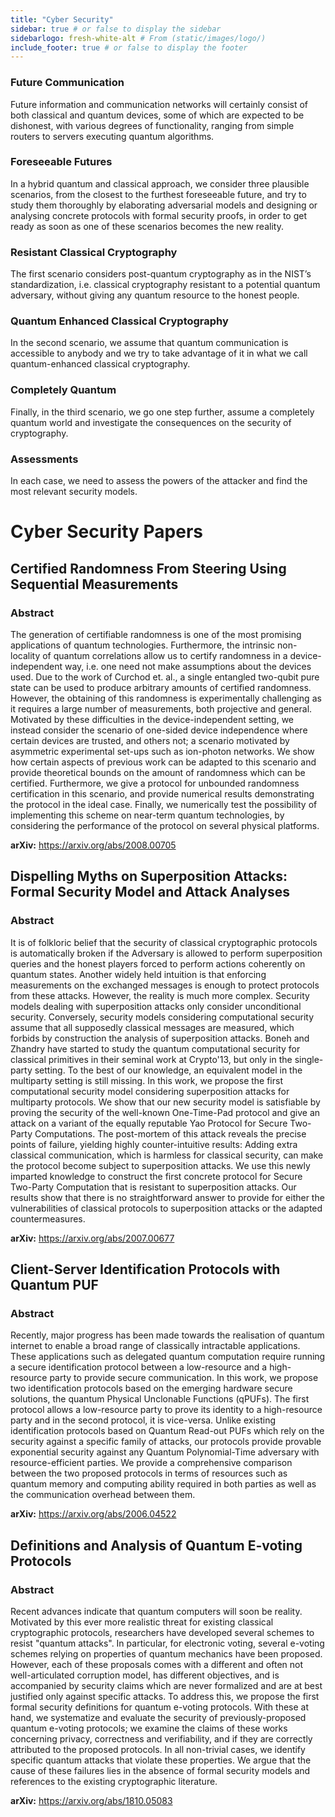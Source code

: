 ```yaml
---
title: "Cyber Security"
sidebar: true # or false to display the sidebar
sidebarlogo: fresh-white-alt # From (static/images/logo/)
include_footer: true # or false to display the footer
---
```


### Future Communication

Future information and communication networks will certainly consist of both classical and quantum devices, some of which are expected to be dishonest, with various degrees of functionality, ranging from simple routers to servers executing quantum algorithms. 

### Foreseeable Futures

In a hybrid quantum and classical approach, we consider three plausible scenarios, from the closest to the furthest foreseeable future, and try to study them thoroughly by elaborating adversarial models and designing or analysing concrete protocols with formal security proofs, in order to get ready as soon as one of these scenarios becomes the new reality. 

### Resistant Classical Cryptography

The first scenario considers post-quantum cryptography as in the NIST’s standardization, i.e. classical cryptography resistant to a potential quantum adversary, without giving any quantum resource to the honest people. 


### Quantum Enhanced Classical Cryptography

In the second scenario, we assume that quantum communication is accessible to anybody and we try to take advantage of it in what we call quantum-enhanced classical cryptography. 

### Completely Quantum

Finally, in the third scenario, we go one step further, assume a completely quantum world and investigate the consequences on the security of cryptography. 

### Assessments

In each case, we need to assess the powers of the attacker and find the most relevant security models.


# Cyber Security Papers

## Certified Randomness From Steering Using Sequential Measurements

### Abstract

The generation of certifiable randomness is one of the most promising applications of quantum technologies. Furthermore, the intrinsic non-locality of quantum correlations allow us to certify randomness in a device-independent way, i.e. one need not make assumptions about the devices used. Due to the work of Curchod et. al., a single entangled two-qubit pure state can be used to produce arbitrary amounts of certified randomness. However, the obtaining of this randomness is experimentally challenging as it requires a large number of measurements, both projective and general. Motivated by these difficulties in the device-independent setting, we instead consider the scenario of one-sided device independence where certain devices are trusted, and others not; a scenario motivated by asymmetric experimental set-ups such as ion-photon networks. We show how certain aspects of previous work can be adapted to this scenario and provide theoretical bounds on the amount of randomness which can be certified. Furthermore, we give a protocol for unbounded randomness certification in this scenario, and provide numerical results demonstrating the protocol in the ideal case. Finally, we numerically test the possibility of implementing this scheme on near-term quantum technologies, by considering the performance of the protocol on several physical platforms.

**arXiv:** https://arxiv.org/abs/2008.00705

## Dispelling Myths on Superposition Attacks: Formal Security Model and Attack Analyses

### Abstract

It is of folkloric belief that the security of classical cryptographic protocols is automatically broken if the Adversary is allowed to perform superposition queries and the honest players forced to perform actions coherently on quantum states. Another widely held intuition is that enforcing measurements on the exchanged messages is enough to protect protocols from these attacks.
However, the reality is much more complex. Security models dealing with superposition attacks only consider unconditional security. Conversely, security models considering computational security assume that all supposedly classical messages are measured, which forbids by construction the analysis of superposition attacks. Boneh and Zhandry have started to study the quantum computational security for classical primitives in their seminal work at Crypto'13, but only in the single-party setting. To the best of our knowledge, an equivalent model in the multiparty setting is still missing.
In this work, we propose the first computational security model considering superposition attacks for multiparty protocols. We show that our new security model is satisfiable by proving the security of the well-known One-Time-Pad protocol and give an attack on a variant of the equally reputable Yao Protocol for Secure Two-Party Computations. The post-mortem of this attack reveals the precise points of failure, yielding highly counter-intuitive results: Adding extra classical communication, which is harmless for classical security, can make the protocol become subject to superposition attacks. We use this newly imparted knowledge to construct the first concrete protocol for Secure Two-Party Computation that is resistant to superposition attacks. Our results show that there is no straightforward answer to provide for either the vulnerabilities of classical protocols to superposition attacks or the adapted countermeasures.

**arXiv:**  https://arxiv.org/abs/2007.00677

## Client-Server Identification Protocols with Quantum PUF

### Abstract

Recently, major progress has been made towards the realisation of quantum internet to enable a broad range of classically intractable applications. These applications such as delegated quantum computation require running a secure identification protocol between a low-resource and a high-resource party to provide secure communication. In this work, we propose two identification protocols based on the emerging hardware secure solutions, the quantum Physical Unclonable Functions (qPUFs). The first protocol allows a low-resource party to prove its identity to a high-resource party and in the second protocol, it is vice-versa. Unlike existing identification protocols based on Quantum Read-out PUFs which rely on the security against a specific family of attacks, our protocols provide provable exponential security against any Quantum Polynomial-Time adversary with resource-efficient parties. We provide a comprehensive comparison between the two proposed protocols in terms of resources such as quantum memory and computing ability required in both parties as well as the communication overhead between them.

**arXiv:** https://arxiv.org/abs/2006.04522

## Definitions and Analysis of Quantum E-voting Protocols

### Abstract

Recent advances indicate that quantum computers will soon be reality. Motivated by this ever more realistic threat for existing classical cryptographic protocols, researchers have developed several schemes to resist "quantum attacks". In particular, for electronic voting, several e-voting schemes relying on properties of quantum mechanics have been proposed. However, each of these proposals comes with a different and often not well-articulated corruption model, has different objectives, and is accompanied by security claims which are never formalized and are at best justified only against specific attacks. To address this, we propose the first formal security definitions for quantum e-voting protocols. With these at hand, we systematize and evaluate the security of previously-proposed quantum e-voting protocols; we examine the claims of these works concerning privacy, correctness and verifiability, and if they are correctly attributed to the proposed protocols. In all non-trivial cases, we identify specific quantum attacks that violate these properties. We argue that the cause of these failures lies in the absence of formal security models and references to the existing cryptographic literature.

**arXiv:** https://arxiv.org/abs/1810.05083